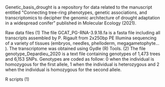 Genetic_basis_drought is a repository for data related to the manuscript entitled "Connecting tree-ring phenotypes, genetic associations, and transcriptomics to decipher the genomic architecture of drought adaptation in a widespread conifer" published in Molecular Ecology (2021). 

Raw data files
(1) The file GCAT_PG-RNA-3.9.18.fa is a fasta file including all transcripts assembled by P. Rigault from 2x250bp PE Illumina sequencing of a variety of tissues (embryos, needles, phelloderm, megagametophyte... ). The transcriptome was obtained using Gydle (R) Tools.
(2) The file genotype_Depardieu_2020 is a text file containing genotypes of 1,473 trees and 6,153 SNPs. Genotypes are coded as follow: 0 when the individual is homozygous for the first allele, 1 when the individual is heterozygous and 2 when the individual is homozygous for the second allele. 

R scripts
(1) 
